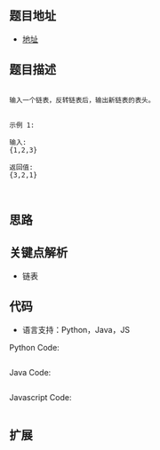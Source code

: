 ## 题目地址

- [地址](https://www.nowcoder.com/practice/75e878df47f24fdc9dc3e400ec6058ca?tpId=188&&tqId=36311&rp=1&ru=/activity/oj&qru=/ta/job-code-high-week/question-ranking)

## 题目描述

```

输入一个链表，反转链表后，输出新链表的表头。


示例 1:

输入:
{1,2,3}

返回值:
{3,2,1}



```

## 思路


## 关键点解析

- 链表

## 代码

- 语言支持：Python，Java，JS

Python Code:

```python

```

Java Code:

```java

```

Javascript Code:

```js

```

## 扩展
